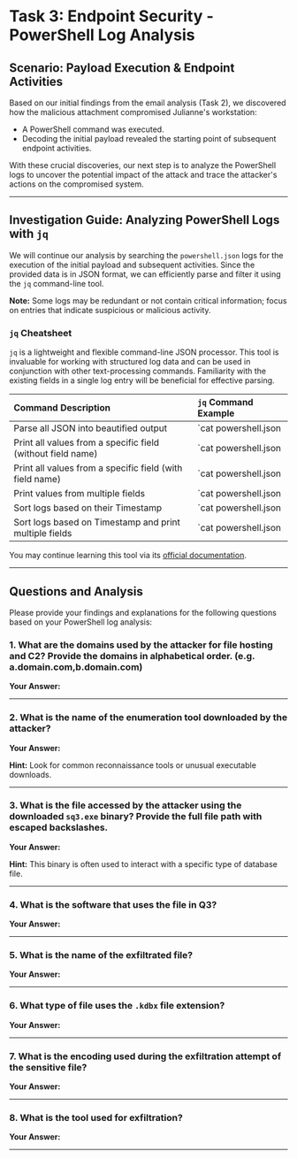 # Task 3: Endpoint Security - PowerShell Log Analysis

## Scenario: Payload Execution & Endpoint Activities

Based on our initial findings from the email analysis (Task 2), we discovered how the malicious attachment compromised Julianne's workstation:

* A PowerShell command was executed.
* Decoding the initial payload revealed the starting point of subsequent endpoint activities.

With these crucial discoveries, our next step is to analyze the PowerShell logs to uncover the potential impact of the attack and trace the attacker's actions on the compromised system.

---

## Investigation Guide: Analyzing PowerShell Logs with `jq`

We will continue our analysis by searching the `powershell.json` logs for the execution of the initial payload and subsequent activities. Since the provided data is in JSON format, we can efficiently parse and filter it using the `jq` command-line tool.

**Note:** Some logs may be redundant or not contain critical information; focus on entries that indicate suspicious or malicious activity.

### `jq` Cheatsheet

`jq` is a lightweight and flexible command-line JSON processor. This tool is invaluable for working with structured log data and can be used in conjunction with other text-processing commands. Familiarity with the existing fields in a single log entry will be beneficial for effective parsing.

| **Command Description** | **`jq` Command Example** |
| :-------------------------------------------------------- | :----------------------------------------------------- |
| Parse all JSON into beautified output                     | `cat powershell.json | jq`                                   |
| Print all values from a specific field (without field name)| `cat powershell.json | jq '.FieldName'`                       |
| Print all values from a specific field (with field name)  | `cat powershell.json | jq '{FieldName}'`                     |
| Print values from multiple fields                         | `cat powershell.json | jq '{Field1, Field2}'`                |
| Sort logs based on their Timestamp                        | `cat powershell.json | jq -s -c 'sort_by(.Timestamp) | .[]'` |
| Sort logs based on Timestamp and print multiple fields    | `cat powershell.json | jq -s -c 'sort_by(.Timestamp) | .[] | {Field1, Field2}'` |

You may continue learning this tool via its [official documentation](https://stedolan.github.io/jq/manual/).

---

## Questions and Analysis

Please provide your findings and explanations for the following questions based on your PowerShell log analysis:

### 1. What are the domains used by the attacker for file hosting and C2? Provide the domains in alphabetical order. (e.g. a.domain.com,b.domain.com)

**Your Answer:**

---

### 2. What is the name of the enumeration tool downloaded by the attacker?

**Your Answer:**

**Hint:** Look for common reconnaissance tools or unusual executable downloads.

---

### 3. What is the file accessed by the attacker using the downloaded `sq3.exe` binary? Provide the full file path with escaped backslashes.

**Your Answer:**

**Hint:** This binary is often used to interact with a specific type of database file.

---

### 4. What is the software that uses the file in Q3?

**Your Answer:**

---

### 5. What is the name of the exfiltrated file?

**Your Answer:**

---

### 6. What type of file uses the `.kdbx` file extension?

**Your Answer:**

---

### 7. What is the encoding used during the exfiltration attempt of the sensitive file?

**Your Answer:**

---

### 8. What is the tool used for exfiltration?

**Your Answer:**

---
